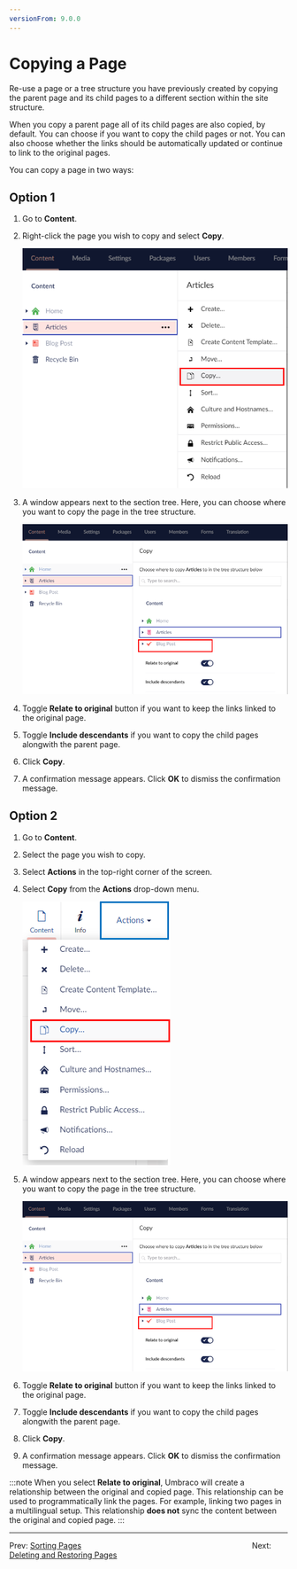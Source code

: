 ```yaml
---
versionFrom: 9.0.0
---
```


# Copying a Page

Re-use a page or a tree structure you have previously created by copying the parent page and its child pages to a different section within the site structure.

When you copy a parent page all of its child pages are also copied, by default. You can choose if you want to copy the child pages or not. You can also choose whether the links should be automatically updated or continue to link to the original pages.

You can copy a page in two ways:

## Option 1

1. Go to **Content**.
2. Right-click the page you wish to copy and select **Copy**.

    ![Copy Menu 1](images/Copy-menu-v9.png)
3. A window appears next to the section tree. Here, you can choose where you want to copy the page in the tree structure.

     ![Copy Option 1](images/Copy-options-v9.png)

4. Toggle **Relate to original** button if you want to keep the links linked to the original page.
5. Toggle **Include descendants** if you want to copy the child pages alongwith the parent page.
6. Click **Copy**.
7. A confirmation message appears. Click **OK** to dismiss the confirmation message.

## Option 2

1. Go to **Content**.
2. Select the page you wish to copy.
3. Select **Actions** in the top-right corner of the screen.
4. Select **Copy** from the **Actions** drop-down menu.

    ![Actions Menu](images/Actions-menu-v9.png)

5. A window appears next to the section tree. Here, you can choose where you want to copy the page in the tree structure.

     ![Copy Option 1](images/Copy-options-v9.png)

6. Toggle **Relate to original** button if you want to keep the links linked to the original page.
7. Toggle **Include descendants** if you want to copy the child pages alongwith the parent page.
8. Click **Copy**.
9. A confirmation message appears. Click **OK** to dismiss the confirmation message.

:::note
When you select **Relate to original**, Umbraco will create a relationship between the original and copied page. This relationship can be used to programmatically link the pages. For example, linking two pages in a multilingual setup. This relationship **does not** sync the content between the original and copied page.
:::

---

Prev: [Sorting Pages](../Ordering-Pages/index-v9.md) &emsp; &emsp; &emsp; &emsp; &emsp; &emsp; &emsp; &emsp; &emsp; &emsp; &emsp; &emsp; &emsp; &emsp; &emsp; &emsp; &emsp; Next: [Deleting and Restoring Pages](../Deleting-and-Restoring-Pages/index-v9.md)
